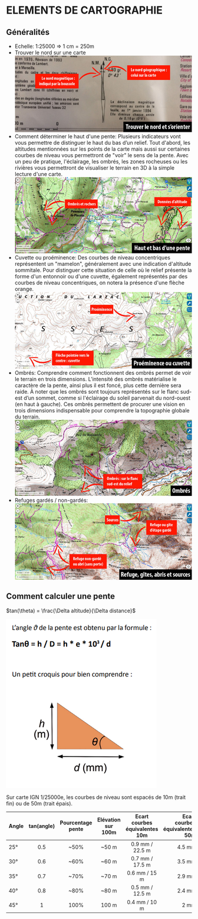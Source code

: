 # ELEMENTS DE CARTOGRAPHIE

## Généralités

* Echelle: 1:25000 => 1 cm = 250m
* Trouver le nord sur une carte
![Nord magnétique & Nord géographie](img/nordmagnetique.jpg)
* Comment déterminer le haut d'une pente: Plusieurs indicateurs vont vous permettre de distinguer le haut du bas d’un relief. Tout d'abord, les altitudes mentionnées sur les points de la carte mais aussi sur certaines courbes de niveau vous permettront de "voir" le sens de la pente. Avec un peu de pratique, l'éclairage, les ombrés, les zones rocheuses ou les rivières vous permettront de visualiser le terrain en 3D à la simple lecture d'une carte.
![Ombrage carte](img/ombragecarte.jpg)
* Cuvette ou proéminence: Des courbes de niveau concentriques représentent un "mamelon", généralement avec une indication d'altitude sommitale. Pour distinguer cette situation de celle où le relief présente la forme d'un entonnoir ou d'une cuvette, également représentés par des courbes de niveau concentriques, on notera la présence d'une flèche orange.
![Cuvette et mamelon](img/cuvette.jpg)
* Ombrés: Comprendre comment fonctionnent des ombrés permet de voir le terrain en trois dimensions. L’intensité des ombrés matérialise le caractère de la pente, ainsi plus il est foncé, plus cette dernière sera raide. À noter que les ombrés sont toujours représentés sur le flanc sud-est d’un sommet, comme si l'éclairage du soleil parvenait du nord-ouest (en haut à gauche). Ces ombrés permettent de procurer une vision en trois dimensions indispensable pour comprendre la topographie globale du terrain.
![Ombrés](img/ombres.jpg)
* Refuges gardés / non-gardés:
![Refuges gardés et non gardés](img/refuges.jpg) 

## Comment calculer une pente

$tan(\theta) = \frac{\Delta altitude}{\Delta distance}$

![Calcul pente](img/calculpente1.png)

Sur carte IGN 1/25000e, les courbes de niveau sont espacés de 10m (trait fin) ou de 50m (trait épais). 

| Angle   | tan(angle) | Pourcentage pente | Elévation sur 100m | Ecart courbes équivalentes 10m | Ecart courbes équivalentes 50m |
|----------|:-------------:|:-------------:|:-------------:|:-------------:|------:|
| 25° | 0.5 | ~50% | ~50 m | 0.9 mm / 22.5 m | 4.5 mm |
| 30° | 0.6 | ~60% | ~60 m | 0.7 mm / 17.5 m | 3.5 mm |
| 35° | 0.7 | ~70% | ~70 m | 0.6 mm / 15 m | 2.9 mm |
| 40° | 0.8 | ~80% | ~80 m | 0.5 mm / 12.5 m | 2.4 mm |
| 45° | 1 | 100% | 100 m | 0.4 mm / 10 m | 2 mm |
